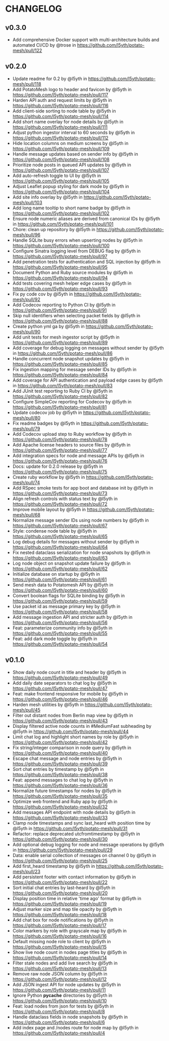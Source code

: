 # CHANGELOG

## v0.3.0

* Add comprehensive Docker support with multi-architecture builds and automated CI/CD by @trose in <https://github.com/l5yth/potato-mesh/pull/122>

## v0.2.0

* Update readme for 0.2 by @l5yth in <https://github.com/l5yth/potato-mesh/pull/118>
* Add PotatoMesh logo to header and favicon by @l5yth in <https://github.com/l5yth/potato-mesh/pull/117>
* Harden API auth and request limits by @l5yth in <https://github.com/l5yth/potato-mesh/pull/116>
* Add client-side sorting to node table by @l5yth in <https://github.com/l5yth/potato-mesh/pull/114>
* Add short name overlay for node details by @l5yth in <https://github.com/l5yth/potato-mesh/pull/111>
* Adjust python ingestor interval to 60 seconds by @l5yth in <https://github.com/l5yth/potato-mesh/pull/112>
* Hide location columns on medium screens by @l5yth in <https://github.com/l5yth/potato-mesh/pull/109>
* Handle message updates based on sender info by @l5yth in <https://github.com/l5yth/potato-mesh/pull/108>
* Prioritize node posts in queued API updates by @l5yth in <https://github.com/l5yth/potato-mesh/pull/107>
* Add auto-refresh toggle to UI by @l5yth in <https://github.com/l5yth/potato-mesh/pull/105>
* Adjust Leaflet popup styling for dark mode by @l5yth in <https://github.com/l5yth/potato-mesh/pull/104>
* Add site info overlay by @l5yth in <https://github.com/l5yth/potato-mesh/pull/103>
* Add long name tooltip to short name badge by @l5yth in <https://github.com/l5yth/potato-mesh/pull/102>
* Ensure node numeric aliases are derived from canonical IDs by @l5yth in <https://github.com/l5yth/potato-mesh/pull/101>
* Chore: clean up repository by @l5yth in <https://github.com/l5yth/potato-mesh/pull/96>
* Handle SQLite busy errors when upserting nodes by @l5yth in <https://github.com/l5yth/potato-mesh/pull/100>
* Configure Sinatra logging level from DEBUG flag by @l5yth in <https://github.com/l5yth/potato-mesh/pull/97>
* Add penetration tests for authentication and SQL injection by @l5yth in <https://github.com/l5yth/potato-mesh/pull/95>
* Document Python and Ruby source modules by @l5yth in <https://github.com/l5yth/potato-mesh/pull/94>
* Add tests covering mesh helper edge cases by @l5yth in <https://github.com/l5yth/potato-mesh/pull/93>
* Fix py code cov by @l5yth in <https://github.com/l5yth/potato-mesh/pull/92>
* Add Codecov reporting to Python CI by @l5yth in <https://github.com/l5yth/potato-mesh/pull/91>
* Skip null identifiers when selecting packet fields by @l5yth in <https://github.com/l5yth/potato-mesh/pull/88>
* Create python yml ga by @l5yth in <https://github.com/l5yth/potato-mesh/pull/90>
* Add unit tests for mesh ingestor script by @l5yth in <https://github.com/l5yth/potato-mesh/pull/89>
* Add coverage for debug logging on messages without sender by @l5yth in <https://github.com/l5yth/potato-mesh/pull/86>
* Handle concurrent node snapshot updates by @l5yth in <https://github.com/l5yth/potato-mesh/pull/85>
* Fix ingestion mapping for message sender IDs by @l5yth in <https://github.com/l5yth/potato-mesh/pull/84>
* Add coverage for API authentication and payload edge cases by @l5yth in <https://github.com/l5yth/potato-mesh/pull/83>
* Add JUnit test reporting to Ruby CI by @l5yth in <https://github.com/l5yth/potato-mesh/pull/82>
* Configure SimpleCov reporting for Codecov by @l5yth in <https://github.com/l5yth/potato-mesh/pull/81>
* Update codecov job by @l5yth in <https://github.com/l5yth/potato-mesh/pull/80>
* Fix readme badges by @l5yth in <https://github.com/l5yth/potato-mesh/pull/79>
* Add Codecov upload step to Ruby workflow by @l5yth in <https://github.com/l5yth/potato-mesh/pull/78>
* Add Apache license headers to source files by @l5yth in <https://github.com/l5yth/potato-mesh/pull/77>
* Add integration specs for node and message APIs by @l5yth in <https://github.com/l5yth/potato-mesh/pull/76>
* Docs: update for 0.2.0 release by @l5yth in <https://github.com/l5yth/potato-mesh/pull/75>
* Create ruby workflow by @l5yth in <https://github.com/l5yth/potato-mesh/pull/74>
* Add RSpec smoke tests for app boot and database init by @l5yth in <https://github.com/l5yth/potato-mesh/pull/73>
* Align refresh controls with status text by @l5yth in <https://github.com/l5yth/potato-mesh/pull/72>
* Improve mobile layout by @l5yth in <https://github.com/l5yth/potato-mesh/pull/68>
* Normalize message sender IDs using node numbers by @l5yth in <https://github.com/l5yth/potato-mesh/pull/67>
* Style: condense node table by @l5yth in <https://github.com/l5yth/potato-mesh/pull/65>
* Log debug details for messages without sender by @l5yth in <https://github.com/l5yth/potato-mesh/pull/64>
* Fix nested dataclass serialization for node snapshots by @l5yth in <https://github.com/l5yth/potato-mesh/pull/63>
* Log node object on snapshot update failure by @l5yth in <https://github.com/l5yth/potato-mesh/pull/62>
* Initialize database on startup by @l5yth in <https://github.com/l5yth/potato-mesh/pull/61>
* Send mesh data to Potatomesh API by @l5yth in <https://github.com/l5yth/potato-mesh/pull/60>
* Convert boolean flags for SQLite binding by @l5yth in <https://github.com/l5yth/potato-mesh/pull/59>
* Use packet id as message primary key by @l5yth in <https://github.com/l5yth/potato-mesh/pull/58>
* Add message ingestion API and stricter auth by @l5yth in <https://github.com/l5yth/potato-mesh/pull/56>
* Feat: parameterize community info by @l5yth in <https://github.com/l5yth/potato-mesh/pull/55>
* Feat: add dark mode toggle by @l5yth in <https://github.com/l5yth/potato-mesh/pull/54>

## v0.1.0

* Show daily node count in title and header by @l5yth in <https://github.com/l5yth/potato-mesh/pull/49>
* Add daily date separators to chat log by @l5yth in <https://github.com/l5yth/potato-mesh/pull/47>
* Feat: make frontend responsive for mobile by @l5yth in <https://github.com/l5yth/potato-mesh/pull/46>
* Harden mesh utilities by @l5yth in <https://github.com/l5yth/potato-mesh/pull/45>
* Filter out distant nodes from Berlin map view by @l5yth in <https://github.com/l5yth/potato-mesh/pull/43>
* Display filtered active node counts in #MediumFast subheading by @l5yth in <https://github.com/l5yth/potato-mesh/pull/44>
* Limit chat log and highlight short names by role by @l5yth in <https://github.com/l5yth/potato-mesh/pull/42>
* Fix string/integer comparison in node query by @l5yth in <https://github.com/l5yth/potato-mesh/pull/40>
* Escape chat message and node entries by @l5yth in <https://github.com/l5yth/potato-mesh/pull/39>
* Sort chat entries by timestamp by @l5yth in <https://github.com/l5yth/potato-mesh/pull/38>
* Feat: append messages to chat log by @l5yth in <https://github.com/l5yth/potato-mesh/pull/36>
* Normalize future timestamps for nodes by @l5yth in <https://github.com/l5yth/potato-mesh/pull/35>
* Optimize web frontend and Ruby app by @l5yth in <https://github.com/l5yth/potato-mesh/pull/32>
* Add messages API endpoint with node details by @l5yth in <https://github.com/l5yth/potato-mesh/pull/33>
* Clamp node timestamps and sync last_heard with position time by @l5yth in <https://github.com/l5yth/potato-mesh/pull/31>
* Refactor: replace deprecated utcfromtimestamp by @l5yth in <https://github.com/l5yth/potato-mesh/pull/30>
* Add optional debug logging for node and message operations by @l5yth in <https://github.com/l5yth/potato-mesh/pull/29>
* Data: enable serial collection of messages on channel 0 by @l5yth in <https://github.com/l5yth/potato-mesh/pull/25>
* Add first_heard timestamp by @l5yth in <https://github.com/l5yth/potato-mesh/pull/23>
* Add persistent footer with contact information by @l5yth in <https://github.com/l5yth/potato-mesh/pull/22>
* Sort initial chat entries by last-heard by @l5yth in <https://github.com/l5yth/potato-mesh/pull/20>
* Display position time in relative 'time ago' format by @l5yth in <https://github.com/l5yth/potato-mesh/pull/19>
* Adjust marker size and map tile opacity by @l5yth in <https://github.com/l5yth/potato-mesh/pull/18>
* Add chat box for node notifications by @l5yth in <https://github.com/l5yth/potato-mesh/pull/17>
* Color markers by role with grayscale map by @l5yth in <https://github.com/l5yth/potato-mesh/pull/16>
* Default missing node role to client by @l5yth in <https://github.com/l5yth/potato-mesh/pull/15>
* Show live node count in nodes page titles by @l5yth in <https://github.com/l5yth/potato-mesh/pull/14>
* Filter stale nodes and add live search by @l5yth in <https://github.com/l5yth/potato-mesh/pull/13>
* Remove raw node JSON column by @l5yth in <https://github.com/l5yth/potato-mesh/pull/12>
* Add JSON ingest API for node updates by @l5yth in <https://github.com/l5yth/potato-mesh/pull/11>
* Ignore Python __pycache__ directories by @l5yth in <https://github.com/l5yth/potato-mesh/pull/10>
* Feat: load nodes from json for tests by @l5yth in <https://github.com/l5yth/potato-mesh/pull/8>
* Handle dataclass fields in node snapshots by @l5yth in <https://github.com/l5yth/potato-mesh/pull/6>
* Add index page and /nodes route for node map by @l5yth in <https://github.com/l5yth/potato-mesh/pull/4>
